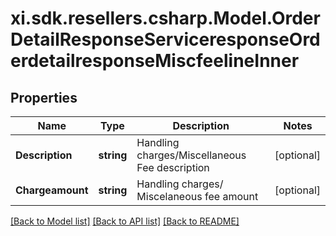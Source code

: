 # xi.sdk.resellers.csharp.Model.OrderDetailResponseServiceresponseOrderdetailresponseMiscfeelineInner

## Properties

Name | Type | Description | Notes
------------ | ------------- | ------------- | -------------
**Description** | **string** | Handling charges/Miscellaneous Fee description | [optional] 
**Chargeamount** | **string** | Handling charges/ Miscelaneous fee amount | [optional] 

[[Back to Model list]](../README.md#documentation-for-models) [[Back to API list]](../README.md#documentation-for-api-endpoints) [[Back to README]](../README.md)

